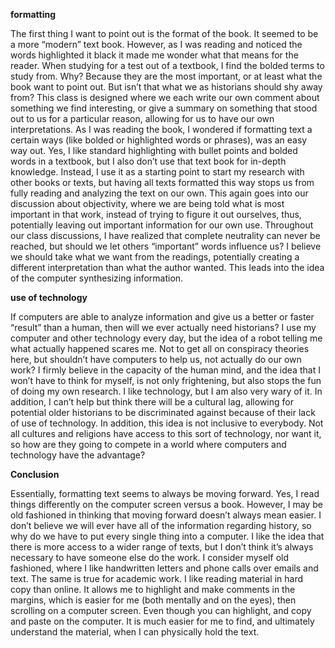 **formatting** 

The first thing I want to point out is the format of the book. It seemed to be a more “modern” text book. However, as I was reading and noticed the words highlighted it black it made me wonder what that means for the reader.  When studying for a test out of a textbook, I find the bolded terms to study from.  Why? Because they are the most important, or at least what the book want to point out.  But isn’t that what we as historians should shy away from?  This class is designed where we each write our own comment about something we find interesting, or give a summary on something that stood out to us for a particular reason, allowing for us to have our own interpretations.  As I was reading the book, I wondered if formatting text a certain ways (like bolded or highlighted words or phrases), was an easy way out. Yes, I like standard highlighting with bullet points and bolded words in a textbook, but I also don’t use that text book for in-depth knowledge. Instead, I use it as a starting point to start my research with other books or texts, but having all texts formatted this way stops us from fully reading and analyzing the text on our own.  This again goes into our discussion about objectivity, where we are being told what is most important in that work, instead of trying to figure it out ourselves, thus, potentially leaving out important information for our own use.  Throughout our class discussions, I have realized that complete neutrality can never be reached, but should we let others “important” words influence us? I believe we should take what we want from the readings, potentially creating a different interpretation than what the author wanted. This leads into the idea of the computer synthesizing information.

**use of technology** 

 If computers are able to analyze information and give us a better or faster “result” than a human, then will we ever actually need historians?  I use my computer and other technology every day, but the idea of a robot telling me what actually happened scares me.  Not to get all on conspiracy theories here, but shouldn’t have computers to help us, not actually do our own work? I firmly believe in the capacity of the human mind, and the idea that I won’t have to think for myself, is not only frightening, but also stops the fun of doing my own research.  I like technology, but I am also very wary of it. In addition, I can’t help but think there will be a cultural lag, allowing for potential older historians to be discriminated against because of their lack of use of technology.  In addition, this idea is not inclusive to everybody.  Not all cultures and religions have access to this sort of technology, nor want it, so how are they going to compete in a world where computers and technology have the advantage?  

**Conclusion**

Essentially, formatting text seems to always be moving forward.  Yes, I read things differently on the computer screen versus a book.  However, I may be old fashioned in thinking that moving forward doesn’t always mean easier.  I don’t believe we will ever have all of the information regarding history, so why do we have to put every single thing into a computer.  I like the idea that there is more access to a wider range of texts, but I don’t think it’s always necessary to have someone else do the work.  I consider myself old fashioned, where I like handwritten letters and phone calls over emails and text.  The same is true for academic work.  I like reading material in hard copy than online.  It allows me to highlight and make comments in the margins, which is easier for me (both mentally and on the eyes), then scrolling on a computer screen. Even though you can highlight, and copy and paste on the computer.  It is much easier for me to find, and ultimately understand the material, when I can physically hold the text. 
